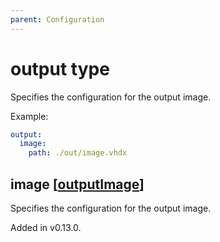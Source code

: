 ```yaml
---
parent: Configuration
---
```


# output type

Specifies the configuration for the output image.

Example:

```yaml
output:
  image:
    path: ./out/image.vhdx
```

## image [[outputImage](./outputImage.md)]

Specifies the configuration for the output image.

Added in v0.13.0.
